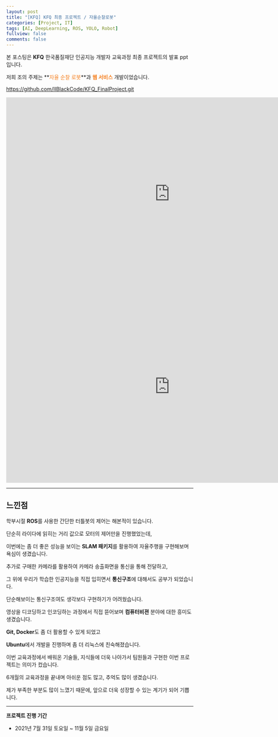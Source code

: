 ```yaml
---
layout: post
title: "[KFQ] KFQ 최종 프로젝트 / 자율순찰로봇"
categories: [Project, IT]
tags: [AI, DeepLearning, ROS, YOLO, Robot]
fullview: false
comments: false
---
```


본 포스팅은 **KFQ** 한국품질재단 인공지능 개발자 교육과정 최종 프로젝트의 발표 ppt 입니다.

저희 조의 주제는 **<span style="color:#F58224">자율 순찰 로봇</span>**과 **<span style="color:#F58224">웹 서비스</span>** 개발이었습니다.

<https://github.com/IIBlackCode/KFQ_FinalProject.git>

<iframe src="https://onedrive.live.com/embed?cid=ADFD1CC231D5D8DA&amp;resid=ADFD1CC231D5D8DA%218238&amp;authkey=AOBHOdDy-NWhljI&amp;em=2&amp;wdAr=1.4444444444444444" width="880px" height="518px" frameborder="0">포함된 <a target="_blank" href="https://office.com">Microsoft Office</a> 프레젠테이션, 제공: <a target="_blank" href="https://office.com/webapps">Office</a></iframe>

<iframe width="880" height="518" src="https://www.youtube.com/embed/sFaGJoTsk-o" title="YouTube video player" frameborder="0" allow="accelerometer; autoplay; clipboard-write; encrypted-media; gyroscope; picture-in-picture" allowfullscreen></iframe>

---

## 느낀점

학부시절 **ROS**를 사용한 간단한 터틀봇의 제어는 해본적이 있습니다.

단순히 라이다에 읽히는 거리 값으로 모터의 제어만을 진행했었는데, 

이번에는 좀 더 좋은 성능을 보이는 **SLAM 패키지**를 활용하여 자율주행을 구현해보며 욕심이 생겼습니다.

추가로 구매한 카메라를 활용하여 카메라 송출화면을 통신을 통해 전달하고,

그 위에 우리가 학습한 인공지능을 직접 입히면서 **통신구조**에 대해서도 공부가 되었습니다.

단순해보이는 통신구조여도 생각보다 구현하기가 어려웠습니다.

영상을 디코딩하고 인코딩하는 과정에서 직접 뜯어보며 **컴퓨터비젼** 분야에 대한 흥미도 생겼습니다.

**Git, Docker**도 좀 더 활용할 수 있게 되었고

**Ubuntu**에서 개발을 진행하며 좀 더 리눅스에 친숙해졌습니다.

이번 교육과정에서 배워온 기술들, 지식들에 더욱 나아가서 팀원들과 구현한 이번 프로젝트는 의미가 컸습니다.

6개월의 교육과정을 끝내며 아쉬운 점도 많고, 추억도 많이 생겼습니다.

제가 부족한 부분도 많이 느꼈기 때문에, 앞으로 더욱 성장할 수 있는 계기가 되어 기쁩니다.

---

**프로젝트 진행 기간**
- 2021년 7월 31일 토요일 ~ 11월 5일 금요일
